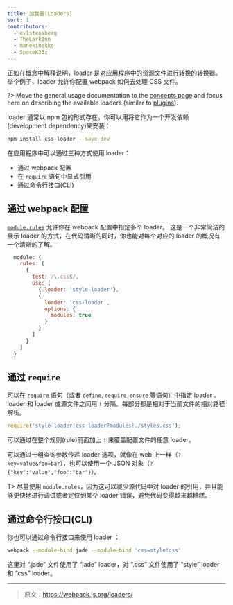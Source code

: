 ```yaml
---
title: 加载器(Loaders)
sort: 1
contributors:
  - ev1stensberg
  - TheLarkInn
  - manekinekko
  - SpaceK33z
---
```


正如在[概念](/concepts/loaders)中解释说明，loader 是对应用程序中的资源文件进行转换的转换器。举个例子，loader 允许你配置 webpack 如何去处理 CSS 文件。

?> Move the general usage documentation to the [concepts page](/concepts/loaders) and focus here on describing the available loaders (similar to [plugins](/plugins)).

loader 通常以 npm 包的形式存在，你可以用将它作为一个开发依赖(development dependency)来安装：

```sh
npm install css-loader --save-dev
```

在应用程序中可以通过三种方式使用 loader：

* 通过 webpack 配置
* 在 `require` 语句中显式引用
* 通过命令行接口(CLI)

## 通过 webpack 配置

[`module.rules`](https://webpack.js.org/configuration/module/#module-rules) 允许你在 webpack 配置中指定多个 loader。
这是一个非常简洁的展示 loader 的方式，在代码清晰的同时，你也能对每个对应的 loader 的概况有一个清晰的了解。

```js
  module: {
    rules: [
      {
        test: /\.css$/,
        use: [
          { loader: 'style-loader'},
          {
            loader: 'css-loader',
            options: {
              modules: true
            }
          }
        ]
      }
    ]
  }
```

## 通过 `require`

可以在 `require` 语句（或者 `define`, `require.ensure` 等语句）中指定 loader 。loader 和 loader 或源文件之间用 `!` 分隔。每部分都是相对于当前文件的相对路径解析。

```js
require('style-loader!css-loader?modules!./styles.css');
```

可以通过在整个规则(rule)前面加上 `!` 来覆盖配置文件的任意 loader。

可以通过一组查询参数传递 loader 选项，就像在 web 上一样（`?key=value&foo=bar`），也可以使用一个 JSON 对象（`?{"key":"value","foo":"bar"}`）。

T> 尽量使用 `module.rules`，因为这可以减少源代码中对 loader 的引用，并且能够更快地进行调试或者定位到某个 loader 错误，避免代码变得越来越糟糕。

## 通过命令行接口(CLI)

你也可以通过命令行接口来使用 loader ：

```sh
webpack --module-bind jade --module-bind 'css=style!css'
```

这里对 “.jade” 文件使用了 “jade” loader，对 “.css” 文件使用了 “style” loader 和 “css” loader。

***

> 原文：https://webpack.js.org/loaders/